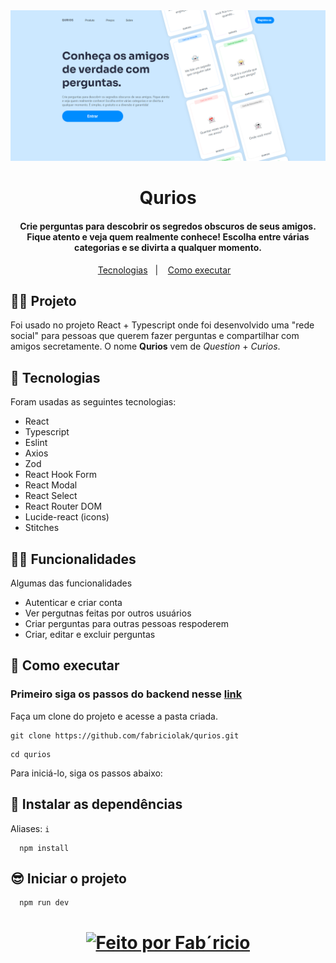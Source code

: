 <div align="center">
  <img src="src/assets/qurios.png" />
</div>

<h1 align="center" style="display: flex; align-items: center; justify-content: center; gap: 1rem;">Qurios</h1>

<h4 align="center">
  Crie perguntas para descobrir os segredos obscuros de seus amigos. Fique atento e veja quem realmente conhece! Escolha entre várias categorias e se divirta a qualquer momento.
</h4>

<p align="center">
  <a href="#-tecnologias">Tecnologias</a>&nbsp;&nbsp;&nbsp;|&nbsp;&nbsp;&nbsp;
  <a href="#-como-executar">Como executar</a>&nbsp;&nbsp;&nbsp;
</p>

## 👨‍💻 Projeto

Foi usado no projeto React + Typescript onde foi desenvolvido uma "rede social" para pessoas que querem fazer perguntas e compartilhar com amigos secretamente. O nome **Qurios** vem de _Question_ + _Curios_.

## 🧪 Tecnologias

Foram usadas as seguintes tecnologias:

- React
- Typescript
- Eslint
- Axios
- Zod
- React Hook Form
- React Modal
- React Select
- React Router DOM
- Lucide-react (icons)
- Stitches

## 🧑‍🔧 Funcionalidades

Algumas das funcionalidades

- Autenticar e criar conta
- Ver pergutnas feitas por outros usuários
- Criar perguntas para outras pessoas respoderem
- Criar, editar e excluir perguntas

## 🚀 Como executar

### Primeiro siga os passos do backend nesse [link](https://github.com/fabriciolak/qurios-backend)

Faça um clone do projeto e acesse a pasta criada.

```
git clone https://github.com/fabriciolak/qurios.git
```

```
cd qurios
```

Para iniciá-lo, siga os passos abaixo:

## 👾 Instalar as dependências

Aliases: `i`

```
  npm install
```

## 😎 Iniciar o projeto

```
  npm run dev
```

<h1 align="center">
  <a href="https://www.github.com/fabriciolak">
    <img alt="Feito por Fab´ricio" src="https://img.shields.io/badge/Desenvolvido%20por-Fabr%C3%ADcio%20Silva-green">
  </a>
</h1>
